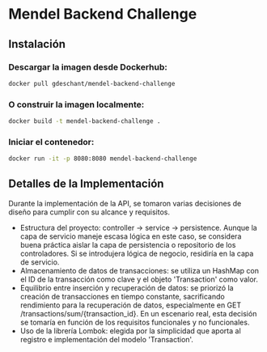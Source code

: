 # Mendel Backend Challenge

## Instalación

### Descargar la imagen desde Dockerhub:
```bash
docker pull gdeschant/mendel-backend-challenge
```

### O construir la imagen localmente:
```bash
docker build -t mendel-backend-challenge .
```

### Iniciar el contenedor:
```bash
docker run -it -p 8080:8080 mendel-backend-challenge
```

## Detalles de la Implementación

Durante la implementación de la API, se tomaron varias decisiones de diseño para cumplir con su alcance y requisitos.

- Estructura del proyecto: controller -> service -> persistence. Aunque la capa de servicio maneje escasa lógica en este caso, se considera buena práctica aislar la capa de persistencia o repositorio de los controladores. Si se introdujera lógica de negocio, residiría en la capa de servicio.
- Almacenamiento de datos de transacciones: se utiliza un HashMap con el ID de la transacción como clave y el objeto 'Transaction' como valor.
- Equilibrio entre inserción y recuperación de datos: se priorizó la creación de transacciones en tiempo constante, sacrificando rendimiento para la recuperación de datos, especialmente en GET /transactions/sum/{transaction_id}. En un escenario real, esta decisión se tomaría en función de los requisitos funcionales y no funcionales.
- Uso de la librería Lombok: elegida por la simplicidad que aporta al registro e implementación del modelo 'Transaction'.
